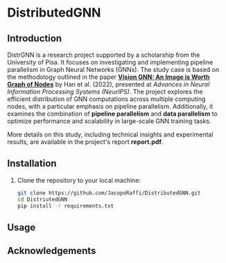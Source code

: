 # DistributedGNN

## Introduction
DistrGNN is a research project supported by a scholarship from the University of Pisa. It focuses on investigating and implementing pipeline parallelism in Graph Neural Networks (GNNs). The study case is based on the methodology outlined in the paper **[Vision GNN: An Image is Worth Graph of Nodes](https://proceedings.neurips.cc/paper_files/paper/2022/file/3743e69c8e47eb2e6d3afaea80e439fb-Paper-Conference.pdf)** by Han et al. (2022), presented at *Advances in Neural Information Processing Systems (NeurIPS)*. The project explores the efficient distribution of GNN computations across multiple computing nodes, with a particular emphasis on pipeline parallelism. Additionally, it examines the combination of **pipeline parallelism** and **data parallelism** to optimize performance and scalability in large-scale GNN training tasks.

More details on this study, including technical insights and experimental results, are available in the project's report **report.pdf**.

## Installation
1. Clone the repository to your local machine:
   ```bash
   git clone https://github.com/JacopoRaffi/DistributedGNN.git
   cd DistriutedGNN
   pip install -r requirements.txt

## Usage

## Acknowledgements
